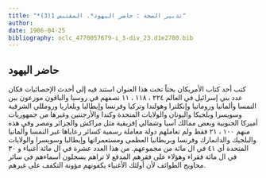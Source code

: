 ```yaml
---
title: "*تدبير الصحة : حاضر اليهود*. المقتبس 1(3)"
author: 
date: 1906-04-25
bibliography: oclc_4770057679-i_3-div_23.d1e2780.bib
---
```




##  حاضر اليهود 


 كتب  أحد  كتاب الأمريكان بحثاً تحت هذا العنوان استند فيه إلى أحدث الإحصائيات فكان عدد بني إسرائيل في العالم  ٢٢٤  ،  ١١٨  ،  ١١  نصفهم في روسيا والباقون موزعون بين النمسا وألمانيا ورومانيا وإنكلترا وهولندا وتركيا وفرنسا وإيطاليا وبلغاريا ورومللي الشرقية وسويسرا وبلجيكا واليونان والولايات المتحدة وكندا والأرجنتين وغيرها من جمهوريات أميركا الجنوبية وبعض ممالك آسيا وشمالي إفريقية مثل مراكش   والجزائر ومصر وفي هذه منهم  ١٠٠  ،  ٢١  فقط ولم تعاملهم دولة معاملة رسمية كسائر رعاياها غير النمسا وألمانيا والبلجيك والدانمارك وفرنسا وبريطانيا العظمى ومستعمراتها وإيطاليا وسويسرا والولايات المتحدة أي  ٤١  في ال  مائة  من مجموعهم. من هذا العدد  عشرة  في ال  مائة  أغنياء و  ٣٠  في ال  مائة  فقراء وهؤلاء على فقرهم المدقع لا تراهم يسجلون أسماءهم في سائر محاويج   الطوائف لأن أولئك الأغنياء يكفونهم مؤونة التكفف على غيرهم. 
